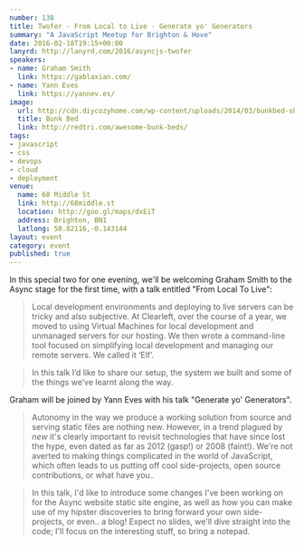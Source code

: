 ```yaml
---
number: 138
title: Twofer - From Local to Live - Generate yo' Generators
summary: "A JavaScript Meetup for Brighton & Hove"
date: 2016-02-18T19:15+00:00
lanyrd: http://lanyrd.com/2016/asyncjs-twofer
speakers:
- name: Graham Smith
  link: https://gablaxian.com/
- name: Yann Eves
  link: https://yannev.es/
image:
  url: http://cdn.diycozyhome.com/wp-content/uploads/2014/03/bunkbed-shelf.jpg
  title: Bunk Bed
  link: http://redtri.com/awesome-bunk-beds/
tags:
- javascript
- css
- devops
- cloud
- deployment
venue:
  name: 68 Middle St
  link: http://68middle.st
  location: http://goo.gl/maps/dxEiT
  address: Brighton, BN1
  latlong: 50.82116,-0.143144
layout: event
category: event
published: true
---
```


In this special two for one evening, we'll be welcoming Graham Smith to the Async stage for the first time, with a talk entitled "From Local To Live":

> Local development environments and deploying to live servers can be tricky and also subjective. At Clearleft, over the course of a year, we moved to using Virtual Machines for local development and unmanaged servers for our hosting. We then wrote a command-line tool focused on simplifying local development and managing our remote servers. We called it ‘Elf’.

> In this talk I’d like to share our setup, the system we built and some of the things we’ve learnt along the way.

Graham will be joined by Yann Eves with his talk "Generate yo' Generators".

> Autonomy in the way we produce a working solution from source and serving static files are nothing new. However, in a trend plagued by _new_ it's clearly important to revisit technologies that have since lost the hype, even dated as far as 2012 (gasp!) or 2008 (faint!). We're not averted to making things complicated in the world of JavaScript, which often leads to us putting off cool side-projects, open source contributions, or what have you..

> In this talk, I'd like to introduce some changes I've been working on for the Async website static site engine, as well as how you can make use of my hipster discoveries to bring forward your own side-projects, or even.. a blog! Expect no slides, we'll dive straight into the code; I'll focus on the interesting stuff, so bring a notepad.
